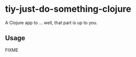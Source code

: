 # tiy-just-do-something-clojure

A Clojure app to ... well, that part is up to you.

## Usage

FIXME
